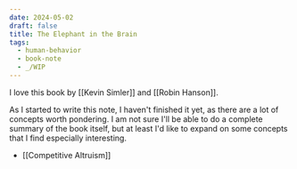 ```yaml
---
date: 2024-05-02
draft: false
title: The Elephant in the Brain
tags:
  - human-behavior
  - book-note
  - _/WIP
---
```

I love this book by [[Kevin Simler]] and [[Robin Hanson]].

As I started to write this note, I haven't finished it yet, as there are a lot of concepts worth pondering. I am not sure I'll be able to do a complete summary of the book itself, but at least I'd like to expand on some concepts that I find especially interesting.

- [[Competitive Altruism]]
